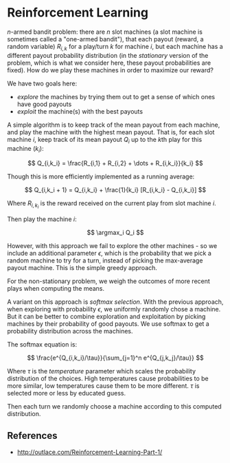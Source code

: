 
# Reinforcement Learning

$$
\providecommand{\argmax}{\operatorname*{argmax}}
$$

$n$-armed bandit problem: there are $n$ slot machines (a slot machine is sometimes called a "one-armed bandit"), that each payout (reward, a random variable) $R_{i,k}$ for a play/turn $k$ for machine $i$, but each machine has a different payout probability distribution (in the _stationary_ version of the problem, which is what we consider here, these payout probabilities are fixed). How do we play these machines in order to maximize our reward?

We have two goals here:

- _explore_ the machines by trying them out to get a sense of which ones have good payouts
- _exploit_ the machine(s) with the best payouts

A simple algorithm is to keep track of the mean payout from each machine, and play the machine with the highest mean payout. That is, for each slot machine $i$, keep track of its mean payout $Q_i$ up to the $k$th play for this machine ($k_i$):

$$
Q_{i,k_i} = \frac{R_{i,1} + R_{i,2} + \dots + R_{i,k_i}}{k_i}
$$

Though this is more efficiently implemented as a running average:

$$
Q_{i,k_i + 1} = Q_{i,k_i} + \frac{1}{k_i} [R_{i,k_i} - Q_{i,k_i}]
$$

Where $R_{i,k_i}$ is the reward received on the current play from slot machine $i$.

Then play the machine $i$:

$$
\argmax_i Q_i
$$

However, with this approach we fail to explore the other machines - so we include an additional parameter $\epsilon$, which is the probability that we pick a random machine to try for a turn, instead of picking the max-average payout machine. This is the simple greedy approach.

For the non-stationary problem, we weigh the outcomes of more recent plays when computing the means.

A variant on this approach is _softmax selection_. With the previous approach, when exploring with probability $\epsilon$, we uniformly randomly chose a machine. But it can be better to combine exploration and exploitation by picking machines by their probability of good payouts. We use softmax to get a probability distribution across the machines.

The softmax equation is:

$$
\frac{e^{Q_{i,k_i}/\tau}}{\sum_{j=1}^n e^{Q_{j,k_j}/\tau}}
$$

Where $\tau$ is the _temperature_ parameter which scales the probability distribution of the choices. High temperatures cause probabilities to be more similar, low temperatures cause them to be more different. $\tau$ is selected more or less by educated guess.

Then each turn we randomly choose a machine according to this computed distribution.

## References

- <http://outlace.com/Reinforcement-Learning-Part-1/>
